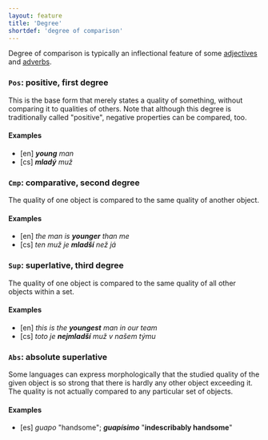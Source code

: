 ```yaml
---
layout: feature
title: 'Degree'
shortdef: 'degree of comparison'
---
```


Degree of comparison is typically an inflectional feature of some
[adjectives](u-pos/ADJ) and [adverbs](u-pos/ADV).

### `Pos`: positive, first degree

This is the base form that merely states a quality of something,
without comparing it to qualities of others. Note that although this
degree is traditionally called "positive", negative properties can be
compared, too.

#### Examples

* [en] _<b>young</b> man_
* [cs] _<b>mladý</b> muž_

### `Cmp`: comparative, second degree

The quality of one object is compared to the same quality of another
object.

#### Examples

* [en] _the man is <b>younger</b> than me_
* [cs] _ten muž je <b>mladší</b> než já_

### `Sup`: superlative, third degree

The quality of one object is compared to the same quality of all other
objects within a set.

#### Examples

* [en] _this is the <b>youngest</b> man in our team_
* [cs] _toto je <b>nejmladší</b> muž v našem týmu_

### `Abs`: absolute superlative

Some languages can express morphologically that the studied quality of
the given object is so strong that there is hardly any other object
exceeding it. The quality is not actually compared to any particular
set of objects.

#### Examples

* [es] _guapo_ "handsome"; _<b>guapísimo</b>_ "<b>indescribably
  handsome</b>"
